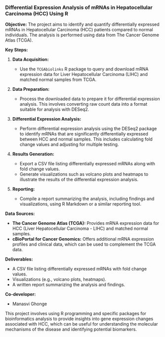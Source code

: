 ### Differential Expression Analysis of mRNAs in Hepatocellular Carcinoma (HCC) Using R

**Objective:**
The project aims to identify and quantify differentially expressed mRNAs in Hepatocellular Carcinoma (HCC) patients compared to normal individuals. The analysis is performed using data from The Cancer Genome Atlas (TCGA).

**Key Steps:**

1. **Data Acquisition:**
   - Use the `TCGAbiolinks` R package to query and download mRNA expression data for Liver Hepatocellular Carcinoma (LIHC) and matched normal samples from TCGA.

2. **Data Preparation:**
   - Process the downloaded data to prepare it for differential expression analysis. This involves converting raw count data into a format suitable for analysis with DESeq2.

3. **Differential Expression Analysis:**
   - Perform differential expression analysis using the DESeq2 package to identify mRNAs that are significantly differentially expressed between HCC and normal samples. This includes calculating fold change values and adjusting for multiple testing.

4. **Results Generation:**
   - Export a CSV file listing differentially expressed mRNAs along with fold change values.
   - Generate visualizations such as volcano plots and heatmaps to illustrate the results of the differential expression analysis.

5. **Reporting:**
   - Compile a report summarizing the analysis, including findings and visualizations, using R Markdown or a similar reporting tool.

**Data Sources:**
- **The Cancer Genome Atlas (TCGA):** Provides mRNA expression data for HCC (Liver Hepatocellular Carcinoma - LIHC) and matched normal samples.
- **cBioPortal for Cancer Genomics:** Offers additional mRNA expression profiles and clinical data, which can be used to complement the TCGA data.

**Deliverables:**
- A CSV file listing differentially expressed mRNAs with fold change values.
- Visualizations (e.g., volcano plots, heatmaps).
- A written report summarizing the analysis and findings.

**Co-developer:**
- Manasvi Ghonge

This project involves using R programming and specific packages for bioinformatics analysis to provide insights into gene expression changes associated with HCC, which can be useful for understanding the molecular mechanisms of the disease and identifying potential biomarkers.

